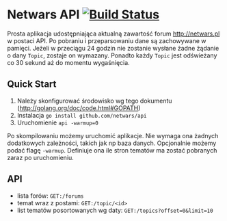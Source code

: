 Netwars API [![Build Status](https://travis-ci.org/netwars/api.svg)](https://travis-ci.org/netwars/api)
=============

Prosta aplikacja udostępniająca aktualną zawartość forum http://netwars.pl w postaci API. Po pobraniu i przeparsowaniu dane są zachowywane w pamięci. 
Jeżeli w przeciągu 24 godzin nie zostanie wysłane żadne żądanie o dany `Topic`, zostaje on wymazany.
Ponadto każdy `Topic` jest odświeżany co 30 sekund aż do momentu wygaśnięcia.

Quick Start
------------
1. Należy skonfigurować środowisko wg tego dokumentu (http://golang.org/doc/code.html#GOPATH)
2. Instalacja `go install github.com/netwars/api`
3. Uruchomienie `api -warmup=0`

Po skompilowaniu możemy uruchomić aplikacje. Nie wymaga ona żadnych dodatkowych zależności, takich jak np baza danych.
Opcjonalnie możemy podać flagę `-warmup`. Definiuje ona ile stron tematów ma zostać pobranych zaraz po uruchomieniu.

API
---------
* lista forów: `GET:/forums`
* temat wraz z postami: `GET:/topic/<id>`
* list tematów posortowanych wg daty: `GET:/topics?offset=0&limit=10`
